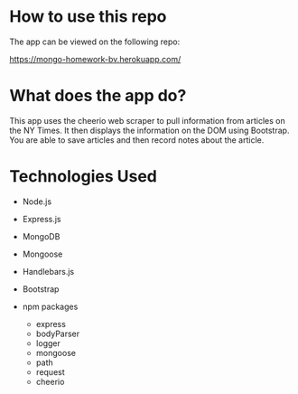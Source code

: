 # How to use this repo

The app can be viewed on the following repo:

https://mongo-homework-bv.herokuapp.com/

# What does the app do?

This app uses the cheerio web scraper to pull information from articles on the NY Times. It then displays the information on the DOM using Bootstrap. You are able to save articles and then record notes about the article.

# Technologies Used

* Node.js
* Express.js
* MongoDB
* Mongoose
* Handlebars.js
* Bootstrap

* npm packages
    * express
    * bodyParser
    * logger
    * mongoose
    * path
    * request
    * cheerio
